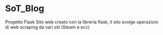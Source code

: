 # SoT_Blog
Progetto Flask 
Sito web creato con la libreria flask, il sito svolge operazioni di web scraping da vari siti (Steam e ecc)
